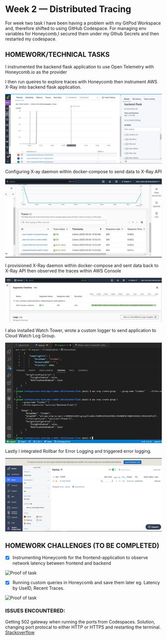 # Week 2 — Distributed Tracing
For week two task l have been having a problem with my GitPod Workspace and, therefore shifted to using GitHub Codespace. 
For managing env variables for Honeycomb,I secured them under my Gthub Secrets and then restarted my codespace.

## HOMEWORK/TECHNICAL TASKS

I instrumented the backend flask application to use Open Telemetry with Honeycomb.io as the provider

I then run queires to explore traces with Honeycomb then instrument AWS X-Ray into backend flask application.

![Proof of Honey comb](assets/Week%202%20Honeycomb%20traces.JPG)

Configuring X-ay daemon within docker-compose to send data to X-Ray API

![](assets/CaptureWeek2%20sending%20data%20back%20to%20X-RAY%20API.JPG)

I provisioned X-Ray daemon within docker-compose and sent data back to X-Ray API then observed the traces within AWS Console

![Proof of traces on AWS Console](assets/Week2%20tracefromxray.JPG)

 I also installed Watch Tower, wrote a custom logger to send application to Cloud Watch Log Group.
 
 ![](assets/Week2%20cloudwatch%20traces%20terminal.JPG )

Lastly l integrated Rollbar for Error Logging and triggered error logging.

![Rollbar Console](assets/wEEK%202%20Rollbar.JPG)

## HOMEWORK CHALLENGES (TO BE COMPLETED)
- [x] Instrumenting Honeycomb for the frontend-application to observe network latency between frontend and backend

![Proof of task]()

- [x] Running custom queries in Honeycomb and save them later eg. Latency by UseID, Recent Traces.

![Proof of task]()

### ISSUES ENCOUNTERED:
Getting 502 gateway when running the ports from Codespaces. Solution, changing port protocal to either HTTP or HTTPS and restarting the terminal.
[Stackoverflow](https://github.com/community/community/discussions/285630)
